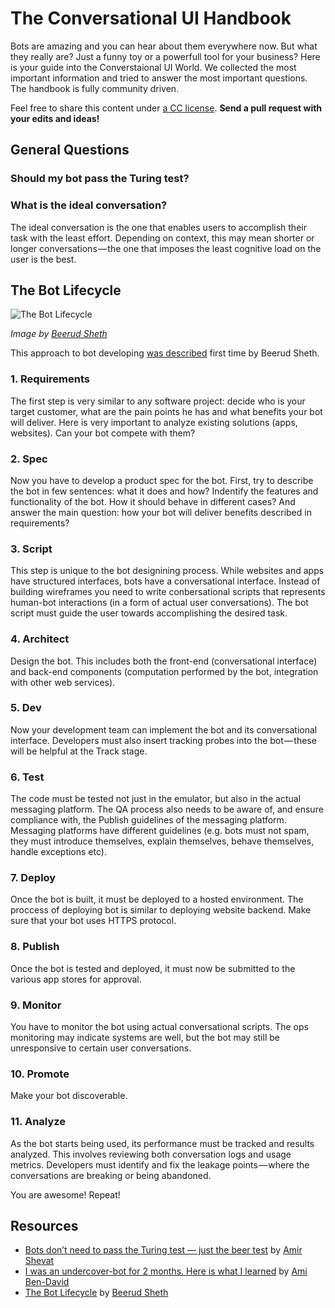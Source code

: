 # The Conversational UI Handbook

Bots are amazing and you can hear about them everywhere now. But what they really are? Just a funny toy or a powerfull tool for your business? Here is your guide into the Converstaional UI World. We collected the most important information and tried to answer the most important questions. The handbook is fully community driven.

Feel free to share this content under [a CC license](https://creativecommons.org/licenses/by-sa/4.0/ "CC-BY-SA").
**Send a pull request with your edits and ideas!**

## General Questions

### Should my bot pass the Turing test?

### What is the ideal conversation?

The ideal conversation is the one that enables users to accomplish their task with the least effort. Depending on context, this may mean shorter or longer conversations — the one that imposes the least cognitive load on the user is the best.

## The Bot Lifecycle

![The Bot Lifecycle](https://cdn-images-1.medium.com/max/400/1*ZD3hzuZdXqQWAermzrWmXw.png)

*Image by [Beerud Sheth](https://twitter.com/beerud)*

This approach to bot developing [was described](https://chatbotsmagazine.com/the-bot-lifecycle-1ff357430db7) first time by Beerud Sheth.

### 1. Requirements

The first step is very similar to any software project: decide who is your target customer, what are the pain points he has and what benefits your bot will deliver. Here is very important to analyze existing solutions (apps, websites). Can your bot compete with them?

### 2. Spec

Now you have to develop a product spec for the bot. First, try to describe the bot in few sentences: what it does and how? Indentify the features and functionality of the bot. How it should behave in different cases? And answer the main question: how your bot will deliver benefits described in requirements?

### 3. Script

This step is unique to the bot designining process. While websites and apps have structured interfaces, bots have a conversational interface. Instead of building wireframes you need to write conbersational scripts that represents human-bot interactions (in a form of actual user conversations). The bot script must guide the user towards accomplishing the desired task. 

### 4. Architect

Design the bot. This includes both the front-end (conversational interface) and back-end components (computation performed by the bot, integration with other web services).

### 5. Dev

Now your development team can implement the bot and its conversational interface.
Developers must also insert tracking probes into the bot — these will be helpful at the Track stage.

### 6. Test

The code must be tested not just in the emulator, but also in the actual messaging platform. The QA process also needs to be aware of, and ensure compliance with, the Publish guidelines of the messaging platform. Messaging platforms have different guidelines (e.g. bots must not spam, they must introduce themselves, explain themselves, behave themselves, handle exceptions etc).

### 7. Deploy

Once the bot is built, it must be deployed to a hosted environment. The proccess of deploying bot is similar to deploying website backend. Make sure that your bot uses HTTPS protocol.

### 8. Publish

Once the bot is tested and deployed, it must now be submitted to the various app stores for approval.

### 9. Monitor

You have to monitor the bot using actual conversational scripts. The ops monitoring may indicate systems are well, but the bot may still be unresponsive to certain user conversations.

### 10. Promote

Make your bot discoverable.

### 11. Analyze

As the bot starts being used, its performance must be tracked and results analyzed. This involves reviewing both conversation logs and usage metrics. Developers must identify and fix the leakage points — where the conversations are breaking or being abandoned.

You are awesome! Repeat!

## Resources

* [Bots don’t need to pass the Turing test — just the beer test](http://venturebeat.com/2016/05/02/bots-dont-need-to-pass-the-turing-test-just-the-beer-test/) by [Amir Shevat](https://twitter.com/ashevat)
* [I was an undercover-bot for 2 months. Here is what I learned](https://chatbotsmagazine.com/bots-hype-or-glory-656f4d614efb) by [Ami Ben-David](https://twitter.com/amibendavid)
* [The Bot Lifecycle](https://chatbotsmagazine.com/the-bot-lifecycle-1ff357430db7) by [Beerud Sheth](https://twitter.com/beerud)
